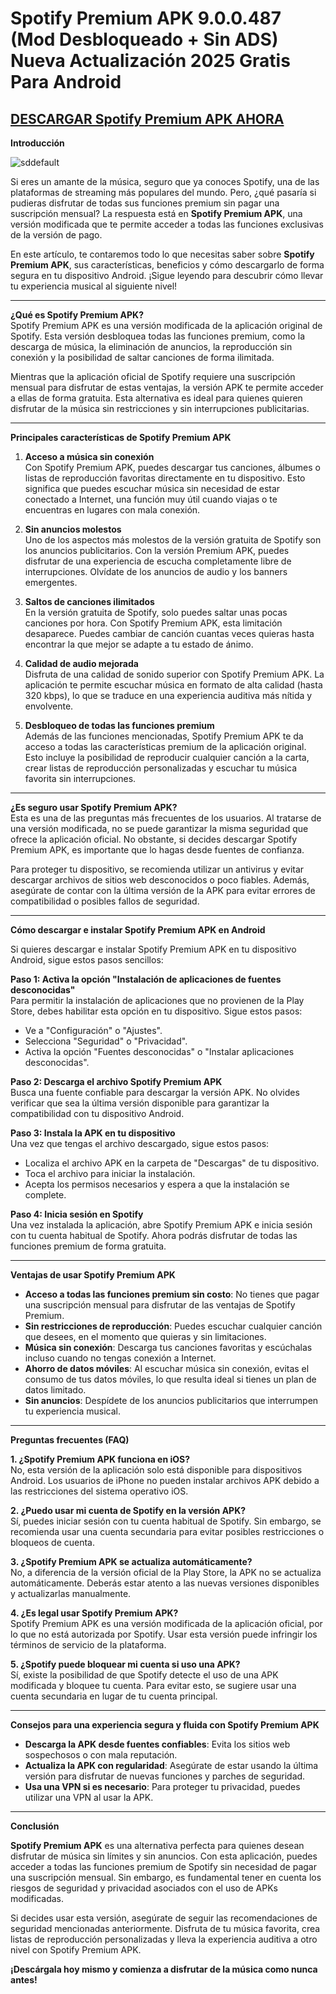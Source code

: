 # Spotify Premium APK 9.0.0.487 (Mod Desbloqueado + Sin ADS) Nueva Actualización 2025 Gratis Para Android

## [DESCARGAR Spotify Premium APK AHORA](https://bom.so/7nIk8O)

**Introducción**  

![sddefault](https://github.com/user-attachments/assets/1a6b47e1-e45a-46d5-88f7-d60bd3ed6be4)

Si eres un amante de la música, seguro que ya conoces Spotify, una de las plataformas de streaming más populares del mundo. Pero, ¿qué pasaría si pudieras disfrutar de todas sus funciones premium sin pagar una suscripción mensual? La respuesta está en **Spotify Premium APK**, una versión modificada que te permite acceder a todas las funciones exclusivas de la versión de pago.  

En este artículo, te contaremos todo lo que necesitas saber sobre **Spotify Premium APK**, sus características, beneficios y cómo descargarlo de forma segura en tu dispositivo Android. ¡Sigue leyendo para descubrir cómo llevar tu experiencia musical al siguiente nivel!  

---

**¿Qué es Spotify Premium APK?**  
Spotify Premium APK es una versión modificada de la aplicación original de Spotify. Esta versión desbloquea todas las funciones premium, como la descarga de música, la eliminación de anuncios, la reproducción sin conexión y la posibilidad de saltar canciones de forma ilimitada.  

Mientras que la aplicación oficial de Spotify requiere una suscripción mensual para disfrutar de estas ventajas, la versión APK te permite acceder a ellas de forma gratuita. Esta alternativa es ideal para quienes quieren disfrutar de la música sin restricciones y sin interrupciones publicitarias.  

---

**Principales características de Spotify Premium APK**  

1. **Acceso a música sin conexión**  
Con Spotify Premium APK, puedes descargar tus canciones, álbumes o listas de reproducción favoritas directamente en tu dispositivo. Esto significa que puedes escuchar música sin necesidad de estar conectado a Internet, una función muy útil cuando viajas o te encuentras en lugares con mala conexión.  

2. **Sin anuncios molestos**  
Uno de los aspectos más molestos de la versión gratuita de Spotify son los anuncios publicitarios. Con la versión Premium APK, puedes disfrutar de una experiencia de escucha completamente libre de interrupciones. Olvídate de los anuncios de audio y los banners emergentes.  

3. **Saltos de canciones ilimitados**  
En la versión gratuita de Spotify, solo puedes saltar unas pocas canciones por hora. Con Spotify Premium APK, esta limitación desaparece. Puedes cambiar de canción cuantas veces quieras hasta encontrar la que mejor se adapte a tu estado de ánimo.  

4. **Calidad de audio mejorada**  
Disfruta de una calidad de sonido superior con Spotify Premium APK. La aplicación te permite escuchar música en formato de alta calidad (hasta 320 kbps), lo que se traduce en una experiencia auditiva más nítida y envolvente.  

5. **Desbloqueo de todas las funciones premium**  
Además de las funciones mencionadas, Spotify Premium APK te da acceso a todas las características premium de la aplicación original. Esto incluye la posibilidad de reproducir cualquier canción a la carta, crear listas de reproducción personalizadas y escuchar tu música favorita sin interrupciones.  

---

**¿Es seguro usar Spotify Premium APK?**  
Esta es una de las preguntas más frecuentes de los usuarios. Al tratarse de una versión modificada, no se puede garantizar la misma seguridad que ofrece la aplicación oficial. No obstante, si decides descargar Spotify Premium APK, es importante que lo hagas desde fuentes de confianza.  

Para proteger tu dispositivo, se recomienda utilizar un antivirus y evitar descargar archivos de sitios web desconocidos o poco fiables. Además, asegúrate de contar con la última versión de la APK para evitar errores de compatibilidad o posibles fallos de seguridad.  

---

**Cómo descargar e instalar Spotify Premium APK en Android**  

Si quieres descargar e instalar Spotify Premium APK en tu dispositivo Android, sigue estos pasos sencillos:  

**Paso 1: Activa la opción "Instalación de aplicaciones de fuentes desconocidas"**  
Para permitir la instalación de aplicaciones que no provienen de la Play Store, debes habilitar esta opción en tu dispositivo. Sigue estos pasos:  
- Ve a "Configuración" o "Ajustes".  
- Selecciona "Seguridad" o "Privacidad".  
- Activa la opción "Fuentes desconocidas" o "Instalar aplicaciones desconocidas".  

**Paso 2: Descarga el archivo Spotify Premium APK**  
Busca una fuente confiable para descargar la versión APK. No olvides verificar que sea la última versión disponible para garantizar la compatibilidad con tu dispositivo Android.  

**Paso 3: Instala la APK en tu dispositivo**  
Una vez que tengas el archivo descargado, sigue estos pasos:  
- Localiza el archivo APK en la carpeta de "Descargas" de tu dispositivo.  
- Toca el archivo para iniciar la instalación.  
- Acepta los permisos necesarios y espera a que la instalación se complete.  

**Paso 4: Inicia sesión en Spotify**  
Una vez instalada la aplicación, abre Spotify Premium APK e inicia sesión con tu cuenta habitual de Spotify. Ahora podrás disfrutar de todas las funciones premium de forma gratuita.  

---

**Ventajas de usar Spotify Premium APK**  

- **Acceso a todas las funciones premium sin costo**: No tienes que pagar una suscripción mensual para disfrutar de las ventajas de Spotify Premium.  
- **Sin restricciones de reproducción**: Puedes escuchar cualquier canción que desees, en el momento que quieras y sin limitaciones.  
- **Música sin conexión**: Descarga tus canciones favoritas y escúchalas incluso cuando no tengas conexión a Internet.  
- **Ahorro de datos móviles**: Al escuchar música sin conexión, evitas el consumo de tus datos móviles, lo que resulta ideal si tienes un plan de datos limitado.  
- **Sin anuncios**: Despídete de los anuncios publicitarios que interrumpen tu experiencia musical.  

---

**Preguntas frecuentes (FAQ)**  

**1. ¿Spotify Premium APK funciona en iOS?**  
No, esta versión de la aplicación solo está disponible para dispositivos Android. Los usuarios de iPhone no pueden instalar archivos APK debido a las restricciones del sistema operativo iOS.  

**2. ¿Puedo usar mi cuenta de Spotify en la versión APK?**  
Sí, puedes iniciar sesión con tu cuenta habitual de Spotify. Sin embargo, se recomienda usar una cuenta secundaria para evitar posibles restricciones o bloqueos de cuenta.  

**3. ¿Spotify Premium APK se actualiza automáticamente?**  
No, a diferencia de la versión oficial de la Play Store, la APK no se actualiza automáticamente. Deberás estar atento a las nuevas versiones disponibles y actualizarlas manualmente.  

**4. ¿Es legal usar Spotify Premium APK?**  
Spotify Premium APK es una versión modificada de la aplicación oficial, por lo que no está autorizada por Spotify. Usar esta versión puede infringir los términos de servicio de la plataforma.  

**5. ¿Spotify puede bloquear mi cuenta si uso una APK?**  
Sí, existe la posibilidad de que Spotify detecte el uso de una APK modificada y bloquee tu cuenta. Para evitar esto, se sugiere usar una cuenta secundaria en lugar de tu cuenta principal.  

---

**Consejos para una experiencia segura y fluida con Spotify Premium APK**  

- **Descarga la APK desde fuentes confiables**: Evita los sitios web sospechosos o con mala reputación.  
- **Actualiza la APK con regularidad**: Asegúrate de estar usando la última versión para disfrutar de nuevas funciones y parches de seguridad.  
- **Usa una VPN si es necesario**: Para proteger tu privacidad, puedes utilizar una VPN al usar la APK.  

---

**Conclusión**  

**Spotify Premium APK** es una alternativa perfecta para quienes desean disfrutar de música sin límites y sin anuncios. Con esta aplicación, puedes acceder a todas las funciones premium de Spotify sin necesidad de pagar una suscripción mensual. Sin embargo, es fundamental tener en cuenta los riesgos de seguridad y privacidad asociados con el uso de APKs modificadas.  

Si decides usar esta versión, asegúrate de seguir las recomendaciones de seguridad mencionadas anteriormente. Disfruta de tu música favorita, crea listas de reproducción personalizadas y lleva la experiencia auditiva a otro nivel con Spotify Premium APK.  

**¡Descárgala hoy mismo y comienza a disfrutar de la música como nunca antes!**
